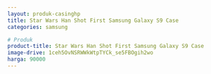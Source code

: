 ```yaml
---
layout: produk-casinghp
title: Star Wars Han Shot First Samsung Galaxy S9 Case
categories: samsung

# Produk
product-title: Star Wars Han Shot First Samsung Galaxy S9 Case
image-drive: 1ceh5OvNSRWWkWtpTYCk_se5FBOgih2wo
harga: 90000
---
```

